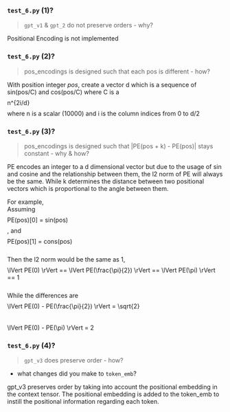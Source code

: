 <script src="https://cdn.mathjax.org/mathjax/latest/MathJax.js?config=TeX-AMS-MML_HTMLorMML" type="text/javascript"></script>

### `test_6.py` (1)?

> `gpt_v1` & `gpt_2` do not preserve orders  - why?

Positional Encoding is not implemented

### `test_6.py` (2)?

> pos_encodings is designed such that each pos is different - how?
  
With position integer *pos*, create a vector d which is a sequence of sin(pos/C) and cos(pos/C) where C is a $$$$ n^{2i/d} $$$$ where n is a scalar (10000) and i is the column indices from 0 to d/2

### `test_6.py` (3)?

> pos_encodings is designed such that  |PE(pos + k) - PE(pos)| stays constant - why & how?

PE encodes an integer to a d dimensional vector but due to the usage of sin and cosine and the relationship between them, the l2 norm of PE will always be the same. While k determines the distance between two positional vectors which is proportional to the angle between them.   

For example,  
Assuming 
$$$$PE(pos)[0] = sin(pos) $$$$, and  
$$$$ PE(pos)[1] = cons(pos) $$$$  
Then the l2 norm would be the same as 1,  
$$$$ \lVert PE(0) \rVert == \lVert PE(\frac{\pi}{2}) \rVert == \lVert PE(\pi) \rVert == 1 $$$$  
While the differences are  
$$$$ \lVert PE(0) - PE(\frac{\pi}{2}) \rVert = \sqrt{2}  $$$$  
$$$$ \lVert PE(0) - PE(\pi) \rVert = 2 $$$$


### `test_6.py` (4)?

>  `gpt_v3` does preserve order  - how?

-  what changes did you make to `token_emb`?

gpt_v3 preserves order by taking into account the positional embedding in the context tensor. The positional embedding is added to the token_emb to instill the positional information regarding each token. 